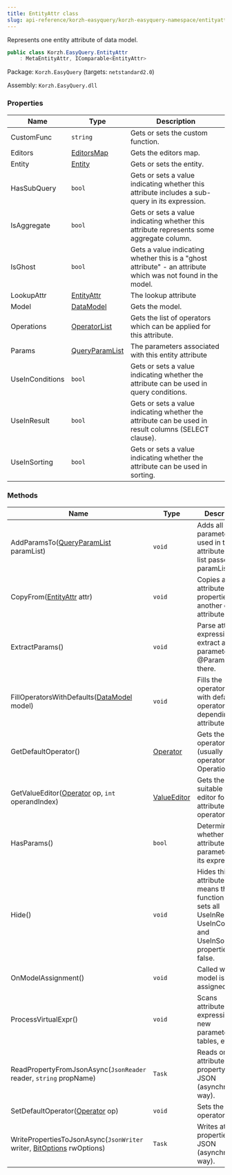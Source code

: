 ```yaml
---
title: EntityAttr class
slug: api-reference/korzh-easyquery/korzh-easyquery-namespace/entityattr-class
---
```



Represents one entity attribute of data model.
```csharp
public class Korzh.EasyQuery.EntityAttr
    : MetaEntityAttr, IComparable<EntityAttr>

```
Package: `Korzh.EasyQuery` (targets: `netstandard2.0`)

Assembly: `Korzh.EasyQuery.dll`

### Properties

| Name | Type | Description | 
| --- | --- | --- | 
| CustomFunc | `string` | Gets or sets the custom function. | 
| Editors | [EditorsMap](/api-reference/korzh-easyquery/korzh-easyquery-namespace/editorsmap-class) | Gets the editors map. | 
| Entity | [Entity](/api-reference/korzh-easyquery/korzh-easyquery-namespace/entity-class) | Gets or sets the entity. | 
| HasSubQuery | `bool` | Gets or sets a value indicating whether this attribute includes a sub-query in its expression. | 
| IsAggregate | `bool` | Gets or sets a value indicating whether this attribute represents some aggregate column. | 
| IsGhost | `bool` | Gets a value indicating whether this is a "ghost attribute" - an attribute which was not found in the model. | 
| LookupAttr | [EntityAttr](/api-reference/korzh-easyquery/korzh-easyquery-namespace/entityattr-class) | The lookup attribute | 
| Model | [DataModel](/api-reference/korzh-easyquery/korzh-easyquery-namespace/datamodel-class) | Gets the model. | 
| Operations | [OperatorList](/api-reference/korzh-easyquery/korzh-easyquery-namespace/operatorlist-class) | Gets the list of operators which can be applied for this attribute. | 
| Params | [QueryParamList](/api-reference/korzh-easyquery/korzh-easyquery-namespace/queryparamlist-class) | The parameters associated with this entity attribute | 
| UseInConditions | `bool` | Gets or sets a value indicating whether the attribute can be used in query conditions. | 
| UseInResult | `bool` | Gets or sets a value indicating whether the attribute can be used in result columns (SELECT clause). | 
| UseInSorting | `bool` | Gets or sets a value indicating whether the attribute can be used in sorting. | 


### Methods

| Name | Type | Description | 
| --- | --- | --- | 
| AddParamsTo([QueryParamList](/api-reference/korzh-easyquery/korzh-easyquery-namespace/queryparamlist-class) paramList) | `void` | Adds all query parameters used in this attribute to the list passed via paramList. | 
| CopyFrom([EntityAttr](/api-reference/korzh-easyquery/korzh-easyquery-namespace/entityattr-class) attr) | `void` | Copies all attribute's properties from another entity attribute | 
| ExtractParams() | `void` | Parse attribute's expression and extract all parameters (like @Param1) used there. | 
| FillOperatorsWithDefaults([DataModel](/api-reference/korzh-easyquery/korzh-easyquery-namespace/datamodel-class) model) | `void` | Fills the operators list with default operators depending of attribute type. | 
| GetDefaultOperator() | [Operator](/api-reference/korzh-easyquery/korzh-easyquery-namespace/operator-class) | Gets the default operator (usually it is first operator in Operations list). | 
| GetValueEditor([Operator](/api-reference/korzh-easyquery/korzh-easyquery-namespace/operator-class) op, `int` operandIndex) | [ValueEditor](/api-reference/easydata-core/easydata-namespace/valueeditor-class) | Gets the most suitable value editor for this attribute and operator. | 
| HasParams() | `bool` | Determines whether this attribute has parameters in its expression. | 
| Hide() | `void` | Hides this entity attribute.  It means that this function just sets all UseInResult, UseInConditions and UseInSorting properties to <c>false</c>. | 
| OnModelAssignment() | `void` | Called when model is assigned. | 
| ProcessVirtualExpr() | `void` | Scans attribute's expression for new parameters, tables, etc | 
| ReadPropertyFromJsonAsync(`JsonReader` reader, `string` propName) | `Task` | Reads one attribute's property from JSON (asynchronous way). | 
| SetDefaultOperator([Operator](/api-reference/korzh-easyquery/korzh-easyquery-namespace/operator-class) op) | `void` | Sets the default operator. | 
| WritePropertiesToJsonAsync(`JsonWriter` writer, [BitOptions](/api-reference/easydata-core/easydata-namespace/bitoptions-class) rwOptions) | `Task` | Writes attribute properties to JSON (asynchronous way). |